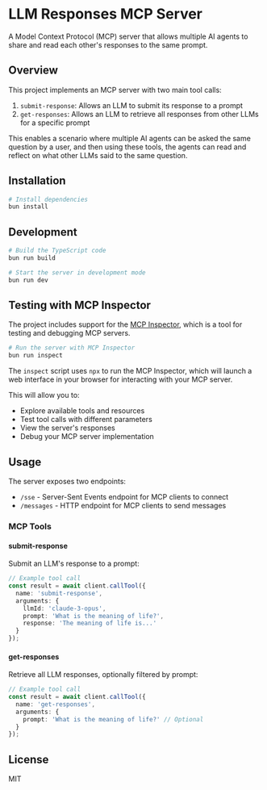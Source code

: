 # LLM Responses MCP Server

A Model Context Protocol (MCP) server that allows multiple AI agents to share and read each other's responses to the same prompt.

## Overview

This project implements an MCP server with two main tool calls:

1. `submit-response`: Allows an LLM to submit its response to a prompt
2. `get-responses`: Allows an LLM to retrieve all responses from other LLMs for a specific prompt

This enables a scenario where multiple AI agents can be asked the same question by a user, and then using these tools, the agents can read and reflect on what other LLMs said to the same question.

## Installation

```bash
# Install dependencies
bun install
```

## Development

```bash
# Build the TypeScript code
bun run build

# Start the server in development mode
bun run dev
```

## Testing with MCP Inspector

The project includes support for the [MCP Inspector](https://github.com/modelcontextprotocol/inspector), which is a tool for testing and debugging MCP servers.

```bash
# Run the server with MCP Inspector
bun run inspect
```

The `inspect` script uses `npx` to run the MCP Inspector, which will launch a web interface in your browser for interacting with your MCP server.

This will allow you to:
- Explore available tools and resources
- Test tool calls with different parameters
- View the server's responses
- Debug your MCP server implementation

## Usage

The server exposes two endpoints:

- `/sse` - Server-Sent Events endpoint for MCP clients to connect
- `/messages` - HTTP endpoint for MCP clients to send messages

### MCP Tools

#### submit-response

Submit an LLM's response to a prompt:

```typescript
// Example tool call
const result = await client.callTool({
  name: 'submit-response',
  arguments: {
    llmId: 'claude-3-opus',
    prompt: 'What is the meaning of life?',
    response: 'The meaning of life is...'
  }
});
```

#### get-responses

Retrieve all LLM responses, optionally filtered by prompt:

```typescript
// Example tool call
const result = await client.callTool({
  name: 'get-responses',
  arguments: {
    prompt: 'What is the meaning of life?' // Optional
  }
});
```

## License

MIT 